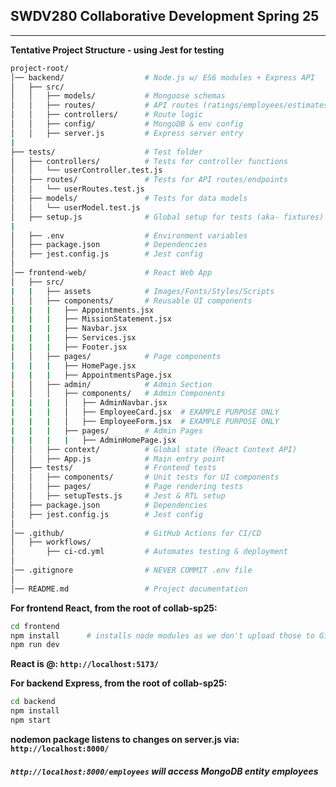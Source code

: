 ## SWDV280 Collaborative Development Spring 25 ##   
---   
**Tentative Project Structure - using Jest for testing**
```sh
project-root/
│── backend/                  # Node.js w/ ES6 modules + Express API
│   ├── src/
│   │   ├── models/           # Mongoose schemas
│   │   ├── routes/           # API routes (ratings/employees/estimates/etc)
│   │   ├── controllers/      # Route logic
│   │   ├── config/           # MongoDB & env config
│   │   ├── server.js         # Express server entry
|
├── tests/                    # Test folder
│   ├── controllers/          # Tests for controller functions
│   │   └── userController.test.js
│   ├── routes/               # Tests for API routes/endpoints
│   │   └── userRoutes.test.js
│   ├── models/               # Tests for data models
│   │   └── userModel.test.js
│   ├── setup.js              # Global setup for tests (aka- fixtures)
|
│   ├── .env                  # Environment variables
│   ├── package.json          # Dependencies
│   ├── jest.config.js        # Jest config  
│
│── frontend-web/             # React Web App
│   ├── src/
|   |   ├── assets            # Images/Fonts/Styles/Scripts
│   │   ├── components/       # Reusable UI components
|   |   |   ├── Appointments.jsx
|   |   |   ├── MissionStatement.jsx
|   |   |   ├── Navbar.jsx
|   |   |   ├── Services.jsx
|   |   |   ├── Footer.jsx
│   │   ├── pages/            # Page components
|   |   |   ├── HomePage.jsx
|   |   |   ├── AppointmentsPage.jsx
│   │   ├── admin/            # Admin Section
|   │   │   ├── components/   # Admin Components
|   |   |   │   ├── AdminNavbar.jsx 
|   |   |   │   ├── EmployeeCard.jsx  # EXAMPLE PURPOSE ONLY
|   |   |   │   ├── EmployeeForm.jsx  # EXAMPLE PURPOSE ONLY
|   |   |   ├── pages/        # Admin Pages
|   |   |   |   ├── AdminHomePage.jsx
│   │   ├── context/          # Global state (React Context API)
│   │   ├── App.js            # Main entry point
│   ├── tests/                # Frontend tests
│   │   ├── components/       # Unit tests for UI components
│   │   ├── pages/            # Page rendering tests
│   │   ├── setupTests.js     # Jest & RTL setup
│   ├── package.json          # Dependencies
│   ├── jest.config.js        # Jest config  
│
│── .github/                  # GitHub Actions for CI/CD
│   ├── workflows/
│       ├── ci-cd.yml         # Automates testing & deployment
│
│── .gitignore                # NEVER COMMIT .env file 
│
│── README.md                 # Project documentation
```

**For frontend React, from the root of collab-sp25:**

```sh
cd frontend
npm install      # installs node modules as we don't upload those to Github
npm run dev
```
**React is @: `http://localhost:5173/`**



**For backend Express, from the root of collab-sp25:**

```sh
cd backend
npm install
npm start
```

**nodemon package listens to changes on server.js via: `http://localhost:8000/`**

##### `http://localhost:8000/employees` will access MongoDB entity employees